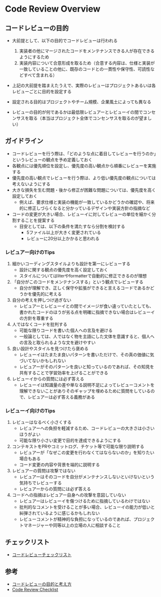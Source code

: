 # Code Review Overview

## コードレビューの目的

* 大前提として、以下の目的でコードレビューは行われる
  1. 実装者の他にマージされたコードをメンテナンスできる人が存在できるようにするため
  2. 実装内容について合意形成を取るため（合意する内容は、仕様と実装が一致していることの他に、既存のコードとの一貫性や保守性、可読性などすべて含まれる）

* 上記の大前提を踏まえたうえで、実際のレビューはプロジェクトあるいは各レビューごとに目的を設定する
* 設定される目的はプロジェクトやチーム規模、企業風土によっても異なる
* レビューの目的が何であるかは最低限レビュアーとレビューイの間でコンセンサスを取る（本当はプロジェクト全体でコンセンサスを取るのが望ましい）

## ガイドライン

* コードレビューを行う際は、「どのような点に着目してレビューを行うのか」というレビューの観点を予め定義しておく
* 各観点には優先順位を設定し、優先度の高い観点から順番にレビューを実施する
* 優先度の高い観点でレビューを行う際は、より低い優先度の観点については考えないようにする
* 大きな損失を生む問題・後から修正が困難な問題については、優先度を高く設定しておく
  * 例えば、要求仕様と実装の機能が一致しているかどうかの確認や、将来的に修正しづらくなると分かっているデザインや実装方針の指摘など
* コードの変更が大きい場合、レビューイに対してレビューの単位を細かく分割することを提案する
  * 目安としては、以下の条件を満たすなら分割を検討する
    * 5ファイル以上が大きく変更されている
    * レビューに20分以上かかると思われる

### レビュアー向けのTips

1. 細かいコーディングスタイルよりも設計を第一にレビューする
   * 設計に関する観点の優先度を高く設定しておく
   * スタイルについてはliterやformatterで自動的に修正できるのが理想
2. 「自分がこのコードをメンテナンスする」という観点でレビューする
   * 自分が理解でき、正しく保守や拡張ができると言えるコードであるかどうかを優先的に考える
3. 自分の考えを押しつけ過ぎない
   * レビュアーとレビューイとの間でイメージが食い違っていたとしても、書かれたコードのほうが劣る点を明確に指摘できない場合はレビューイの方針を尊重する
4. 人ではなくコードを批判する
   * 可能な限りコードを書いた個人への言及を避ける
   * 一般論としては、人ではなく物を主語にした文体を意識すると、個人への言及と取られるような文を避けやすい
5. 良い設計やスタイルを見つけたら褒める
   * レビューイはたまたま良いパターンを書いただけで、その真の価値に気づいてないかもしれない
   * レビュアーがそのパターンを良いと知っているのであれば、その知見を共有することで学習効率を上げることができる
6. レビューイからの質問には必ず答える
   * レビューイは知識量の差や単なる説明不足によってレビューコメントを理解できないことがありそのギャップを埋めるために質問をしているので、レビュアーは必ず答える義務がある

### レビューイ向けのTips

1. レビューはなるべく小さくする
   * レビュアーへの負担を軽減するため、コードレビューの大きさは小さいほうがよい
   * 可能な限り小さい変更で目的を達成できるようにする
2. コンテキストをPRやコミットログ、チケット等で可能な限り説明する
   * レビュアーが「なぜこの変更を行わなくてはならないのか」を知りたい場合もある
   * コード変更の内容や背景を端的に説明する
3. レビュアーの質問は攻撃ではない
   * レビュアーはそのコードを自分がメンテナンスしないといけないという気持ちでレビューする
   * レビュアーからの質問には必ず答える
4. コードへの指摘はレビュアー自身への攻撃を意図していない
   * レビュアーはレビューイを傷つけるために指摘しているわけではない
   * 批判的なコメントを受けることが多い場合、レビューイの能力が低いと糾弾されているように感じるかもしれない
   * レビューコメントが精神的な負担になっているのであれば、プロジェクトマネージャーや同等以上の立場の人に相談すること

## チェックリスト
* [コードレビューチェックリスト](/docs/checklist.md)

## 参考
* [コードレビューの目的と考え方](https://osak.hatenablog.jp/entry/code-review-objectives-and-howto)
* [Code Review Checklist](https://github.com/mgreiler/code-review-checklist)